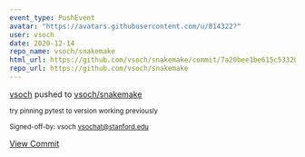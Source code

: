 ```yaml
---
event_type: PushEvent
avatar: "https://avatars.githubusercontent.com/u/814322?"
user: vsoch
date: 2020-12-14
repo_name: vsoch/snakemake
html_url: https://github.com/vsoch/snakemake/commit/7a20bee1be615c5332092bde63310b40bf429ec8
repo_url: https://github.com/vsoch/snakemake
---
```


<a href='https://github.com/vsoch' target='_blank'>vsoch</a> pushed to <a href='https://github.com/vsoch/snakemake' target='_blank'>vsoch/snakemake</a>

<small>try pinning pytest to version working previously

Signed-off-by: vsoch <vsochat@stanford.edu></small>

<a href='https://github.com/vsoch/snakemake/commit/7a20bee1be615c5332092bde63310b40bf429ec8' target='_blank'>View Commit</a>